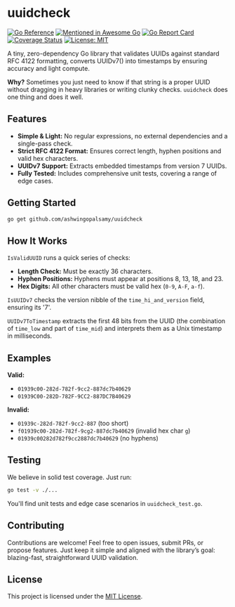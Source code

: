 # uuidcheck

[![Go Reference](https://pkg.go.dev/badge/github.com/ashwingopalsamy/uuidcheck.svg)](https://pkg.go.dev/github.com/ashwingopalsamy/uuidcheck)
[![Mentioned in Awesome Go](https://awesome.re/mentioned-badge.svg)](https://github.com/avelino/awesome-go) 
[![Go Report Card](https://goreportcard.com/badge/github.com/ashwingopalsamy/uuidcheck)](https://goreportcard.com/report/github.com/ashwingopalsamy/uuidcheck)
[![Coverage Status](https://codecov.io/gh/ashwingopalsamy/uuidcheck/branch/master/graph/badge.svg)](https://codecov.io/gh/ashwingopalsamy/uuidcheck)
[![License: MIT](https://img.shields.io/badge/License-MIT-yellow.svg)](LICENSE)


A tiny, zero-dependency Go library that validates UUIDs against standard RFC 4122 formatting, converts UUIDv7() into timestamps by ensuring accuracy and light compute.

**Why?**
Sometimes you just need to know if that string is a proper UUID without dragging in heavy libraries or writing clunky checks. `uuidcheck` does one thing and does it well.

## Features

- **Simple & Light:** No regular expressions, no external dependencies and a single-pass check.
- **Strict RFC 4122 Format:** Ensures correct length, hyphen positions and valid hex characters.
- **UUIDv7 Support:** Extracts embedded timestamps from version 7 UUIDs.
- **Fully Tested:** Includes comprehensive unit tests, covering a range of edge cases.

## Getting Started

```bash
go get github.com/ashwingopalsamy/uuidcheck
```

## How It Works

`IsValidUUID` runs a quick series of checks:

- **Length Check:** Must be exactly 36 characters.
- **Hyphen Positions:** Hyphens must appear at positions 8, 13, 18, and 23.
- **Hex Digits:** All other characters must be valid hex (`0-9`, `A-F`, `a-f`).

`IsUUIDv7` checks the version nibble of the `time_hi_and_version` field, ensuring its '7'.

`UUIDv7ToTimestamp` extracts the first 48 bits from the UUID (the combination of `time_low` and part of `time_mid`) and interprets them as a Unix timestamp in milliseconds.

## Examples

**Valid:**

- `01939c00-282d-782f-9cc2-887dc7b40629`
- `01939C00-282D-782F-9CC2-887DC7B40629`

**Invalid:**

- `01939c-282d-782f-9cc2-887` (too short)
- `f01939c00-282d-782f-9cg2-887dc7b40629` (invalid hex char `g`)
- `01939c00282d782f9cc2887dc7b40629` (no hyphens)

## Testing

We believe in solid test coverage. Just run:

```bash
go test -v ./...
```

You'll find unit tests and edge case scenarios in `uuidcheck_test.go`.

## Contributing

Contributions are welcome!
Feel free to open issues, submit PRs, or propose features. Just keep it simple and aligned with the library’s goal: blazing-fast, straightforward UUID validation.

## License

This project is licensed under the [MIT License](LICENSE).
